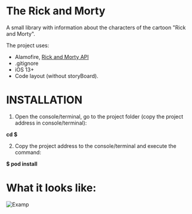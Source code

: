 # The Rick and Morty
A small library with information about the characters of the cartoon "Rick and Morty".

The project uses:
+ Alamofire, [Rick and Morty API](https://rickandmortyapi.com/)
+ .gitignore
+ iOS 13+
+ Code layout (without storyBoard).

# INSTALLATION

1. Open the console/terminal, go to the project folder (сopy the project address in console/terminal):

**cd $**

2. Copy the project address to the console/terminal and execute the command:

**$ pod install**

# What it looks like:
![Examp](https://user-images.githubusercontent.com/95176430/182452075-e6222570-740d-444f-8d92-3b7a0fdd6e97.gif)
